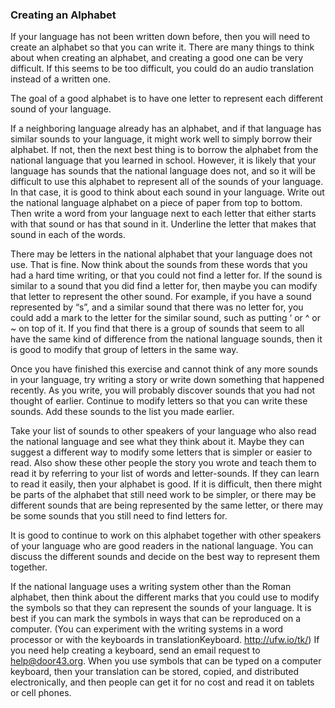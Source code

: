 
### Creating an Alphabet

If your language has not been written down before, then you will need to create an alphabet so that you can write it. There are many things to think about when creating an alphabet, and creating a good one can be very difficult. If this seems to be too difficult, you could do an audio translation instead of a written one.

The goal of a good alphabet is to have one letter to represent each different sound of your language.

If a neighboring language already has an alphabet, and if that language has similar sounds to your language, it might work well to simply borrow their alphabet. If not, then the next best thing is to borrow the alphabet from the national language that you learned in school. However, it is likely that your language has sounds that the national language does not, and so it will be difficult to use this alphabet to represent all of the sounds of your language. In that case, it is good to think about each sound in your language. Write out the national language alphabet on a piece of paper from top to bottom. Then write a word from your language next to each letter that either starts with that sound or has that sound in it. Underline the letter that makes that sound in each of the words.

There may be letters in the national alphabet that your language does not use. That is fine. Now think about the sounds from these words that you had a hard time writing, or that you could not find a letter for. If the sound is similar to a sound that you did find a letter for, then maybe you can modify that letter to represent the other sound. For example, if you have a sound represented by “s”, and a similar sound that there was no letter for, you could add a mark to the letter for the similar sound, such as putting ‘ or ^ or ~ on top of it. If you find that there is a group of sounds that seem to all have the same kind of difference from the national language sounds, then it is good to modify that group of letters in the same way.

Once you have finished this exercise and cannot think of any more sounds in your language, try writing a story or write down something that happened recently. As you write, you will probably discover sounds that you had not thought of earlier. Continue to modify letters so that you can write these sounds. Add these sounds to the list you made earlier.

Take your list of sounds to other speakers of your language who also read the national language and see what they think about it. Maybe they can suggest a different way to modify some letters that is simpler or easier to read. Also show these other people the story you wrote and teach them to read it by referring to your list of words and letter-sounds. If they can learn to read it easily, then your alphabet is good. If it is difficult, then there might be parts of the alphabet that still need work to be simpler, or there may be different sounds that are being represented by the same letter, or there may be some sounds that you still need to find letters for.

It is good to continue to work on this alphabet together with other speakers of your language who are good readers in the national language. You can discuss the different sounds and decide on the best way to represent them together.

If the national language uses a writing system other than the Roman alphabet, then think about the different marks that you could use to modify the symbols so that they can represent the sounds of your language. It is best if you can mark the symbols in ways that can be reproduced on a computer. (You can experiment with the writing systems in a word processor or with the keyboards in translationKeyboard. http://ufw.io/tk/) If you need help creating a keyboard, send an email request to <help@door43.org>. When you use symbols that can be typed on a computer keyboard, then your translation can be stored, copied, and distributed electronically, and then people can get it for no cost and read it on tablets or cell phones.